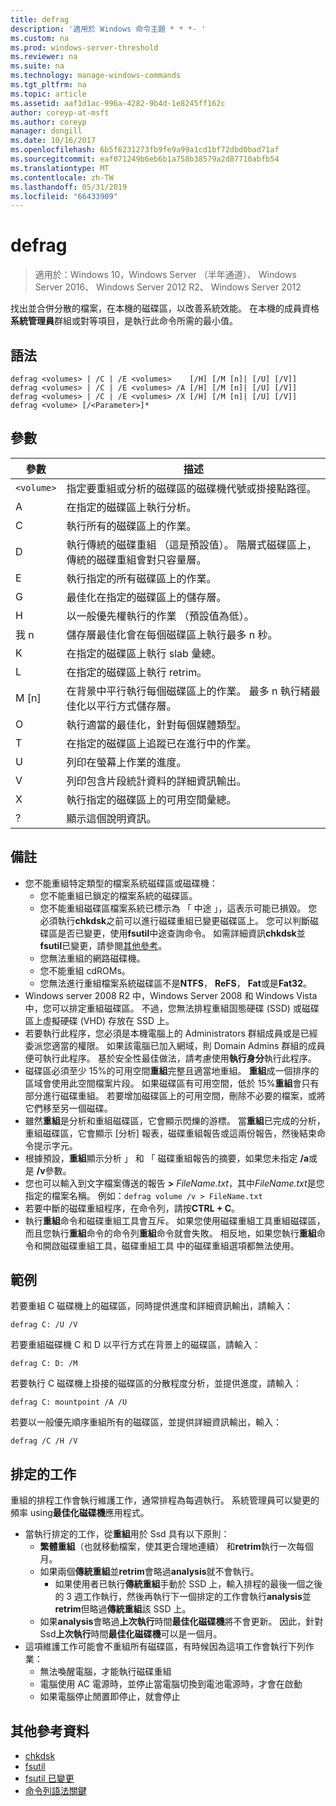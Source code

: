 ```yaml
---
title: defrag
description: '適用於 Windows 命令主題 * * *- '
ms.custom: na
ms.prod: windows-server-threshold
ms.reviewer: na
ms.suite: na
ms.technology: manage-windows-commands
ms.tgt_pltfrm: na
ms.topic: article
ms.assetid: aaf1d1ac-996a-4282-9b4d-1e8245ff162c
author: coreyp-at-msft
ms.author: coreyp
manager: dongill
ms.date: 10/16/2017
ms.openlocfilehash: 6b5f6231273fb9fe9a99a1cd1bf72dbd0bad71af
ms.sourcegitcommit: eaf071249b6eb6b1a758b38579a2d87710abfb54
ms.translationtype: MT
ms.contentlocale: zh-TW
ms.lasthandoff: 05/31/2019
ms.locfileid: "66433909"
---
```

# <a name="defrag"></a>defrag

>適用於：Windows 10，Windows Server （半年通道）、 Windows Server 2016、 Windows Server 2012 R2、 Windows Server 2012

找出並合併分散的檔案，在本機的磁碟區，以改善系統效能。
在本機的成員資格**系統管理員**群組或對等項目，是執行此命令所需的最小值。

## <a name="syntax"></a>語法
```
defrag <volumes> | /C | /E <volumes>    [/H] [/M [n]| [/U] [/V]]
defrag <volumes> | /C | /E <volumes> /A [/H] [/M [n]| [/U] [/V]]
defrag <volumes> | /C | /E <volumes> /X [/H] [/M [n]| [/U] [/V]]
defrag <volume> [/<Parameter>]*
```
## <a name="parameters"></a>參數

|參數|描述|
|-------|--------|
|`<volume>`|指定要重組或分析的磁碟區的磁碟機代號或掛接點路徑。|
|A|在指定的磁碟區上執行分析。|
|C|執行所有的磁碟區上的作業。|
|D|執行傳統的磁碟重組 （這是預設值）。 階層式磁碟區上，傳統的磁碟重組會對只容量層。|
|E|執行指定的所有磁碟區上的作業。|
|G|最佳化在指定的磁碟區上的儲存層。|
|H|以一般優先權執行的作業 （預設值為低）。|
|我 n|儲存層最佳化會在每個磁碟區上執行最多 n 秒。|
|K|在指定的磁碟區上執行 slab 彙總。|
|L|在指定的磁碟區上執行 retrim。|
|M [n]|在背景中平行執行每個磁碟區上的作業。 最多 n 執行緒最佳化以平行方式儲存層。|
|O|執行適當的最佳化，針對每個媒體類型。|
|T|在指定的磁碟區上追蹤已在進行中的作業。|
|U|列印在螢幕上作業的進度。|
|V|列印包含片段統計資料的詳細資訊輸出。|
|X|執行指定的磁碟區上的可用空間彙總。|
|?|顯示這個說明資訊。|

## <a name="remarks"></a>備註
- 您不能重組特定類型的檔案系統磁碟區或磁碟機：
  -   您不能重組已鎖定的檔案系統的磁碟區。
  -   您不能重組磁碟區檔案系統已標示為 「 中途 」，這表示可能已損毀。 您必須執行**chkdsk**之前可以進行磁碟重組已變更磁碟區上。 您可以判斷磁碟區是否已變更，使用**fsutil**中途查詢命令。 如需詳細資訊**chkdsk**並**fsutil**已變更，請參閱[其他參考](defrag.md#BKMK_additionalRef)。
  -   您無法重組的網路磁碟機。
  -   您不能重組 cdROMs。
  -   您無法進行重組檔案系統磁碟區不是**NTFS**， **ReFS**， **Fat**或是**Fat32**。
- Windows server 2008 R2 中，Windows Server 2008 和 Windows Vista 中，您可以排定重組磁碟區。 不過，您無法排程重組固態硬碟 (SSD) 或磁碟區上虛擬硬碟 (VHD) 存放在 SSD 上。
- 若要執行此程序，您必須是本機電腦上的 Administrators 群組成員或是已經委派您適當的權限。 如果該電腦已加入網域，則 Domain Admins 群組的成員便可執行此程序。 基於安全性最佳做法，請考慮使用**執行身分**執行此程序。
- 磁碟區必須至少 15%的可用空間**重組**完整且適當地重組。 **重組**成一個排序的區域會使用此空間檔案片段。 如果磁碟區有可用空間，低於 15%**重組**會只有部分進行磁碟重組。 若要增加磁碟區上的可用空間，刪除不必要的檔案，或將它們移至另一個磁碟。
- 雖然**重組**是分析和重組磁碟區，它會顯示閃爍的游標。 當**重組**已完成的分析，重組磁碟區，它會顯示 [分析] 報表，磁碟重組報告或這兩份報告，然後結束命令提示字元。
- 根據預設，**重組**顯示分析 」 和 「 磁碟重組報告的摘要，如果您未指定 **/a**或是 **/v**參數。
- 您也可以輸入到文字檔案傳送的報告 **>** <em>FileName.txt</em>，其中*FileName.txt*是您指定的檔案名稱。 例如：`defrag volume /v > FileName.txt`
- 若要中斷的磁碟重組程序，在命令列，請按**CTRL + C**。
- 執行**重組**命令和磁碟重組工具會互斥。 如果您使用磁碟重組工具重組磁碟區，而且您執行**重組**命令的命令列**重組**命令就會失敗。 相反地，如果您執行**重組**命令和開啟磁碟重組工具，磁碟重組工具 中的磁碟重組選項都無法使用。

## <a name="BKMK_examples"></a>範例
若要重組 C 磁碟機上的磁碟區，同時提供進度和詳細資訊輸出，請輸入：
```
defrag C: /U /V
```
若要重組磁碟機 C 和 D 以平行方式在背景上的磁碟區，請輸入：
```
defrag C: D: /M
```
若要執行 C 磁碟機上掛接的磁碟區的分散程度分析，並提供進度，請輸入：
```
defrag C: mountpoint /A /U
```
若要以一般優先順序重組所有的磁碟區，並提供詳細資訊輸出，輸入：
```
defrag /C /H /V
```

## <a name="BKMK_scheduledTask"></a>排定的工作
重組的排程工作會執行維護工作，通常排程為每週執行。 系統管理員可以變更的頻率 using**最佳化磁碟機**應用程式。
- 當執行排定的工作，從**重組**用於 Ssd 具有以下原則：
   - **繁體重組**（也就移動檔案，使其更合理地連續） 和**retrim**執行一次每個月。
   - 如果兩個**傳統重組**並**retrim**會略過**analysis**就不會執行。
      - 如果使用者已執行**傳統重組**手動於 SSD 上，輸入排程的最後一個之後的 3 週工作執行，然後再執行下一個排定的工作會執行**analysis**並**retrim**但略過**傳統重組**該 SSD 上。
   - 如果**analysis**會略過**上次執行**時間**最佳化磁碟機**將不會更新。  因此，針對 Ssd**上次執行**時間**最佳化磁碟機**可以是一個月。
- 這項維護工作可能會不重組所有磁碟區，有時候因為這項工作會執行下列作業：
   - 無法喚醒電腦，才能執行磁碟重組
   - 電腦使用 AC 電源時，並停止當電腦切換到電池電源時，才會在啟動
   - 如果電腦停止閒置即停止，就會停止

## <a name="BKMK_additionalRef"></a>其他參考資料
-   [chkdsk](chkdsk.md)
-   [fsutil](fsutil.md)
-   [fsutil 已變更](fsutil-dirty.md)
-   [命令列語法關鍵](command-line-syntax-key.md)
